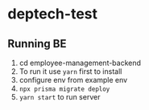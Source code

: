 # deptech-test

## Running BE

1. cd employee-management-backend
2. To run it use `yarn` first to install
3. configure env from example env
4. `npx prisma migrate deploy`
5. `yarn start` to run server
